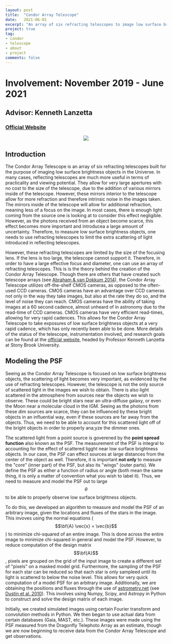 ```yaml
---
layout: post
title:  "Condor Array Telescope"
date:   2021-06-01
excerpt: "An array of six refracting telescopes to image low surface brightness objects."
project: true
tag:
- condor 
- telescope
- about
- project
comments: false
---
```


# Involvement: November 2019 - June 2021
## Advisor: Kenneth Lanzetta
### [Official Website](https://condorarraytelescope.org)

<center>
    <figure>
        <a><img src="/assets/condor.png"></a>
    </figure>
</center>

## Introduction

The Condor Array Telescope is an array of six refracting telescopes built for the purpose of imaging low surface brightness objects in the Universe. In many cases, reflecting telescopes are much more useful in terms of practicality and viewing potential. They allow for very large apertures with no cost to the size of the telescope, due to the addition of various mirrors inside of the telescope. However, these mirrors interior to the telescope allow for more refraction and therefore intrinsic noise in the images taken. The mirrors inside of the telescope will allow for additional refraction, meaning less of a focus on the image. In most cases, there is enough light coming from the source one is looking at to consider this effect negligible. However, as the photons received from an object become scarce, this effect becomes more important and introducea a large amount of uncertainty. Therefore, to measure low surface brightness objects, one needs to use refracting telescopes to limit the extra scattering of light introduced in reflecting telescopes.

However, these refracting telescopes are limited by the size of the focusing lens. If the lens is too large, the telescope cannot support it. Therefore, in order to have a large effective focus and diameter, one can use an array of refracting telescopes. This is is the theory behind the creation of the Condor Array Telescope. Though there are others that have created such telescope arrays (see [Abraham & van Dokkum 2014](https://ui.adsabs.harvard.edu/abs/2014PASP..126...55A/abstract)), the Condor Array Telescope utilizes off-the-shelf CMOS cameras, as opposed to the often-used CCD cameras. CMOS cameras have an advantage over CCD cameras not only in the way they take images, but also at the rate they do so, and the level of noise they can reach. CMOS cameras have the ability of taking images at a 60 second cadence, almost unheard of in astronomy due to the read-time of CCD cameras. CMOS cameras have very efficient read-times, allowing for very rapid cadences. This allows for the Condor Array Telescope to take exposures of low surface brightness objects at a very rapid cadence, which has only recently been able to be done. More details of the status of the telescope, instrumentation involved, and research goals can be found at the [official website](https://condorarraytelescope.org), headed by Professor Kenneth Lanzetta at Stony Brook University.


## Modeling the PSF

Seeing as the Condor Array Telescope is focused on low surface brightness objects, the scattering of light becomes very important, as evidenced by the use of refracting telescopes. However, the telescope is not the only source of scattered light in the images we wish to obtain. There is also light scattered in the atmosphere from sources near the objects we wish to observe. These could be bright stars near an ultra-diffuse galaxy, or even the Moon near a molecular cloud in the IGM. Seeing as the photons from these dim sources are scarce, they can be influenced by these bright objects in an influential way, even if these sources are far away from the objects. Thus, we need to be able to account for this scattered light off of the bright objects in order to properly ana;yze the dimmer ones.

The scattered light from a point source is goverened by the **point spread function** also known as the PSF. The measurement of the PSF is integral to accounting for the effect of scattered ligght near low surface brightness objects. In our case, the PSF can effect sources at large distances from the center of the object as well. Therefore, it is important **not only** to measure the "core" (inner part) of the PSF, but also its "wings" (outer parts). We define the PSF as either a function of radius or angle (both mean the same thing, it is only a matter of convention what you wish to label it). Thus, we need to measure and model the PSF out to large $$\theta$$ to be able to properly observe low surface brightness objects.

To do this, we developed an algorithm to measure and model the PSF of an arbitrary image, given the locations and fluxes of the stars in the image. This invoves using the normal equations ($$\bf{A} \vec{x} = \vec{b}$$) to minimize chi-squared of an entire image. This is done across the entire image to minimize chi-squared in general and model the PSF. However, to reduce computation of the design matrix $$\bf{A}$$, pixels are grouped on the grid of the input image to create a different set of "pixels" on a masked model grid. Furthermore, the sampling of the PSF for each star can be reduced so that each star is only sampleed until its light is scattered to below the noise level. This allows for very quick computation of a model PSF for an arbitrary image. Additionally, we are obtaining the positions and fluxes through the use of [astrometry.net](https://astrometry.net) (see [Dustin et al. 2010](https://ui.adsabs.harvard.edu/abs/2010AJ....139.1782L/abstract)). This involves using Numpy, Scipy, and Astropy in Python to construct and solve the design matrix of each image.

Initially, we created simulated images using certain Fourier transform and convolution methods in Python. We then began to use actual data from certain databases (Gaia, MAST, etc.). These images were made using the PSF measured from the Dragonfly Telephoto Array as an estimate, though we are now beginning to receive data from the Condor Array Telescope and get observations.

